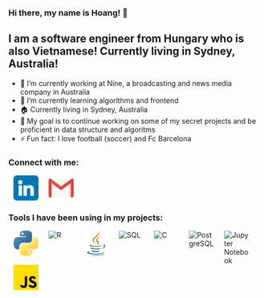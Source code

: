 ### Hi there, my name is Hoang! 👋

## I am a software engineer from Hungary who is also Vietnamese! Currently living in Sydney, Australia!

- 🔭 I’m currently working at Nine, a broadcasting and news media company in Australia
- 🌱 I’m currently learning algorithms and frontend
- 🏠 Currently living in Sydney, Australia
- 🥅 My goal is to continue working on some of my secret projects and be proficient in data structure and algoritms
- ⚡ Fun fact: I love football (soccer) and Fc Barcelona

### Connect with me:  

[<img align="left" alt="Linkedin" width="50px" hspace="10" src="./assets/linkedin.png" />][linkedin]
[<img align="left" alt="Gmail" width="50px" hspace="10" src="./assets/gmail.png" />][gmail]

<br />
<br />
<br />

### Tools I have been using in my projects:

<img align="left" alt="Python" width="50px" hspace="10" src="./assets/python.png" />
<img align="left" alt="R" width="50px" hspace="10" src="https://upload.wikimedia.org/wikipedia/commons/thumb/1/1b/R_logo.svg/724px-R_logo.svg.png" />
<img align="left" alt="Java" width="50px" hspace="10" src="./assets/java.png" />
<img align="left" alt="SQL" width="50px" hspace="10" src="https://cdn4.iconfinder.com/data/icons/flat-pro-database-set-1/32/sql-badge-512.png" />
<img align="left" alt="C" width="50px" hspace="10" src="https://www.pngkit.com/png/full/101-1010012_c-programming-icon-c-programming-language-logo.png" />
<img align="left" alt="PostgreSQL" width="50px" hspace="10" src="https://www.postgresql.org/media/img/about/press/elephant.png" />
<img align="left" alt="Jupyter Notebook" width="50px" hspace="10" src="https://upload.wikimedia.org/wikipedia/commons/thumb/3/38/Jupyter_logo.svg/1200px-Jupyter_logo.svg.png" />
<img align="left" alt="JS" width="50px" hspace="10" src="./assets/js.png" />

<br />
<br />
<br />


[linkedin]: https://www.linkedin.com/in/hoangml/
[gmail]:mailto:lmhoang.hv@gmail.com

